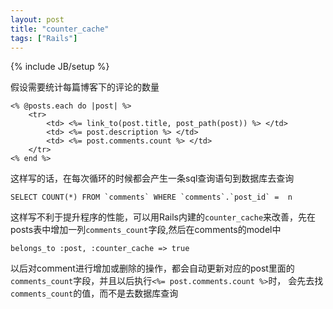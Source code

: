 ```yaml
---
layout: post
title: "counter_cache"
tags: ["Rails"]
---
```

{% include JB/setup %}

假设需要统计每篇博客下的评论的数量

	<% @posts.each do |post| %>
		<tr>
			<td> <%= link_to(post.title, post_path(post)) %> </td>
			<td> <%= post.description %> </td>
			<td> <%= post.comments.count %> </td>
		</tr>
	<% end %>

这样写的话，在每次循环的时候都会产生一条sql查询语句到数据库去查询

	SELECT COUNT(*) FROM `comments` WHERE `comments`.`post_id` =  n

这样写不利于提升程序的性能，可以用Rails内建的`counter_cache`来改善，先在posts表中增加一列`comments_count`字段,然后在comments的model中

	belongs_to :post, :counter_cache => true

以后对comment进行增加或删除的操作，都会自动更新对应的post里面的`comments_count`字段，并且以后执行`<%= post.comments.count %>`时，
会先去找`comments_count`的值，而不是去数据库查询